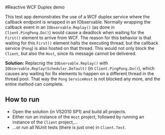 #Reactive WCF Duplex demo

This test app demonstrates the use of a WCF duplex service where the callback endpoint is wrapped in an IObservable.
Normally wrapping the callback event in an `IObservable.Replay()` (as done in `Client.PingPong.Do()`) would cause a deadlock when waiting for the `First()` element to arrive from WCF.
The reason for this behavior is that waiting for this `First()` element halts the executing thread, but the callback service (`Pong`) is also hosted on that thread. This would not only block the `Client`, but also the `Host`, since its message cannot be delivered.

**Solution:** Replacnig the `IObservable.Replay()` with `IObservable.Replay(Scheduler.Default)` (in `Client.PingPong.Do()`), which causes any waiting for Rx elements to happen on a different thread in the thread pool.
That way the `Pong` `ServiceHost` is not blocked any more, and the entire method can complete.

## How to run
 * Open the solution (in VS2010 SP1) and build all projects.
 * Either run an instance of the `Host` project, followed by running an instance of the `Client` project,...
 * ...or run all NUnit tests (there is just one) in `Client.Test`.